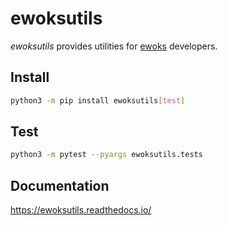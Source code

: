# ewoksutils

*ewoksutils* provides utilities for [ewoks](https://ewoks.readthedocs.io/) developers.

## Install

```bash
python3 -m pip install ewoksutils[test]
```

## Test

```bash
python3 -m pytest --pyargs ewoksutils.tests
```

## Documentation

https://ewoksutils.readthedocs.io/
